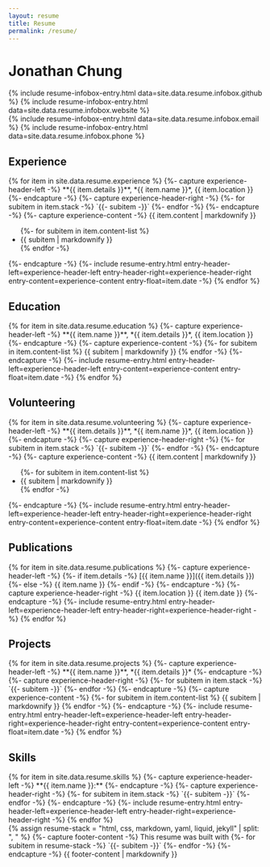 ```yaml
---
layout: resume
title: Resume
permalink: /resume/
---
```

<div class="page"><div class="page-content">
<div id="header">
    <h1>Jonathan Chung</h1>
    <div class="infobox">
        {% include resume-infobox-entry.html data=site.data.resume.infobox.github %}
        {% include resume-infobox-entry.html data=site.data.resume.infobox.website %}
    </div>
    <div class="infobox">
        {% include resume-infobox-entry.html data=site.data.resume.infobox.email %}
        {% include resume-infobox-entry.html data=site.data.resume.infobox.phone %}
    </div>
</div>

<section id="experience">
    <div class="vertical-separator-circle"></div>
    <div class="vertical-separator"></div>
    <h2>Experience</h2>
    {% for item in site.data.resume.experience %}
        {%- capture experience-header-left -%}
            **{{ item.details }}**, *{{ item.name }}*, {{ item.location }}
        {%- endcapture -%}
        {%- capture experience-header-right -%}
            {%- for subitem in item.stack -%}
            `{{- subitem -}}`
            {%- endfor -%}
        {%- endcapture -%}
        {%- capture experience-content -%}
            {{ item.content | markdownify }}
            <ul>{%- for subitem in item.content-list %}
                <li>{{ subitem | markdownify }}</li>
            {% endfor -%}</ul>
        {%- endcapture -%}
        {%- include resume-entry.html
            entry-header-left=experience-header-left
            entry-header-right=experience-header-right
            entry-content=experience-content
            entry-float=item.date
        -%}
    {% endfor %}
</section>

<section id="education">
    <div class="vertical-separator-circle"></div>
    <div class="vertical-separator"></div>
    <h2>Education</h2>
    {% for item in site.data.resume.education %}
        {%- capture experience-header-left -%}
            **{{ item.name }}**, *{{ item.details }}*, {{ item.location }}
        {%- endcapture -%}
        {%- capture experience-content -%}
            {%- for subitem in item.content-list %}
                {{ subitem | markdownify }}
            {% endfor -%}
        {%- endcapture -%}
        {%- include resume-entry.html
            entry-header-left=experience-header-left
            entry-content=experience-content
            entry-float=item.date
        -%}
    {% endfor %}
</section>
</div></div>

<div class="page"><div class="page-content">
<section id="volunteering">
    <div class="vertical-separator-circle"></div>
    <div class="vertical-separator"></div>
    <h2>Volunteering</h2>
    {% for item in site.data.resume.volunteering %}
        {%- capture experience-header-left -%}
            **{{ item.details }}**, *{{ item.name }}*, {{ item.location }}
        {%- endcapture -%}
        {%- capture experience-header-right -%}
            {%- for subitem in item.stack -%}
            `{{- subitem -}}`
            {%- endfor -%}
        {%- endcapture -%}
        {%- capture experience-content -%}
            {{ item.content | markdownify }}
            <ul>{%- for subitem in item.content-list %}
                <li>{{ subitem | markdownify }}</li>
            {% endfor -%}</ul>
        {%- endcapture -%}
        {%- include resume-entry.html
            entry-header-left=experience-header-left
            entry-header-right=experience-header-right
            entry-content=experience-content
            entry-float=item.date
        -%}
    {% endfor %}
</section>

<section id="publications">
    <div class="vertical-separator-circle"></div>
    <div class="vertical-separator"></div>
    <h2>Publications</h2>
    {% for item in site.data.resume.publications %}
        {%- capture experience-header-left -%}
            {%- if item.details -%}
                [{{ item.name }}]({{ item.details }})
            {%- else -%}
                {{ item.name }}
            {%- endif -%}
        {%- endcapture -%}
        {%- capture experience-header-right -%}
            {{ item.location }} {{ item.date }}
        {%- endcapture -%}
        {%- include resume-entry.html
            entry-header-left=experience-header-left
            entry-header-right=experience-header-right
        -%}
    {% endfor %}
</section>

<section id="projects">
    <div class="vertical-separator-circle"></div>
    <div class="vertical-separator"></div>
    <h2>Projects</h2>
    {% for item in site.data.resume.projects %}
        {%- capture experience-header-left -%}
            **{{ item.name }}**, *{{ item.details }}*
        {%- endcapture -%}
        {%- capture experience-header-right -%}
            {%- for subitem in item.stack -%}
            `{{- subitem -}}`
            {%- endfor -%}
        {%- endcapture -%}
        {%- capture experience-content -%}
            {%- for subitem in item.content-list %}
                {{ subitem | markdownify }}
            {% endfor -%}
        {%- endcapture -%}
        {%- include resume-entry.html
            entry-header-left=experience-header-left
            entry-header-right=experience-header-right
            entry-content=experience-content
            entry-float=item.date
        -%}
    {% endfor %}
</section>

<section id="skills">
    <div class="vertical-separator-circle"></div>
    <div class="vertical-separator"></div>
    <h2>Skills</h2>
    {% for item in site.data.resume.skills %}
        {%- capture experience-header-left -%}
            **{{ item.name }}:**
        {%- endcapture -%}
        {%- capture experience-header-right -%}
            {%- for subitem in item.stack -%}
            `{{- subitem -}}`
            {%- endfor -%}
        {%- endcapture -%}
        {%- include resume-entry.html
            entry-header-left=experience-header-left
            entry-header-right=experience-header-right
        -%}
    {% endfor %}
</section>

<div id="footer">
    {% assign resume-stack = "html, css, markdown, yaml, liquid, jekyll" | split: ", " %}
    {%- capture footer-content -%}
        This resume was built with
        {%- for subitem in resume-stack -%}
            `{{- subitem -}}`
        {%- endfor -%}
    {%- endcapture -%}
    {{ footer-content | markdownify }}
</div>
</div></div>